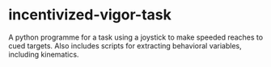 # incentivized-vigor-task
A python programme for a task using a joystick to make speeded reaches to cued targets. Also includes scripts for extracting behavioral variables, including kinematics.
